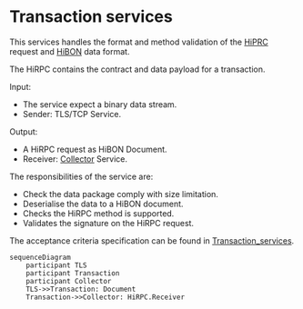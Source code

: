 # Transaction services

This services handles the format and method validation of the [HiPRC](/documents/protocols/hibon/Hash_invariant_Remote_Procedure_Call.md) request and [HiBON](/documents/protocols/hibon/Hash_invariant_Binary_Object_Notation.md) data format. 

The HiRPC contains the contract and data payload for a transaction. 

Input: 

  - The service expect a binary data stream. 
  - Sender: TLS/TCP Service.

Output:

  - A HiRPC request as HiBON Document. 
  - Receiver: [Collector](/documents/architecture/Collector.md) Service.

The responsibilities of the service are:

  - Check the data package comply with size limitation.
  - Deserialise the data to a HiBON document.
  - Checks the HiRPC method is supported.
  - Validates the signature on the HiRPC request.

The acceptance criteria specification can be found in [Transaction_services](/bdd/tagion/testbench/services/Transaction_service.md).

```mermaid
sequenceDiagram
    participant TLS
    participant Transaction
    participant Collector
    TLS->>Transaction: Document
    Transaction->>Collector: HiRPC.Receiver
```

